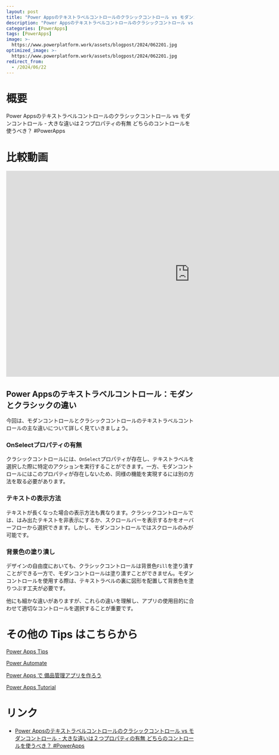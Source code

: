 ```yaml
---
layout: post
title: "Power Appsのテキストラベルコントロールのクラシックコントロール vs モダンコントロール - 大きな違いは２つプロパティの有無  どちらのコントロールを使うべき？ #PowerApps"
description: "Power Appsのテキストラベルコントロールのクラシックコントロール vs モダンコントロール - 大きな違いは２つプロパティの有無  どちらのコントロールを使うべき？ #PowerAppsを動画で分かりやすく解説"
categories: [PowerApps]
tags: [PowerApps]
image: >-
  https://www.powerplatform.work/assets/blogpost/2024/062201.jpg
optimized_image: >-
  https://www.powerplatform.work/assets/blogpost/2024/062201.jpg
redirect_from:
  - /2024/06/22
---
```



#  概要

Power Appsのテキストラベルコントロールのクラシックコントロール vs モダンコントロール - 大きな違いは２つプロパティの有無  どちらのコントロールを使うべき？ #PowerApps


# 比較動画

<iframe width="983" height="553" src="https://www.youtube.com/embed/cmo8EmrfGn4" title="YouTube video player" frameborder="0" allow="accelerometer; autoplay; clipboard-write; encrypted-media; gyroscope; picture-in-picture" allowfullscreen></iframe>


## Power Appsのテキストラベルコントロール：モダンとクラシックの違い

今回は、モダンコントロールとクラシックコントロールのテキストラベルコントロールの主な違いについて詳しく見ていきましょう。

### OnSelectプロパティの有無

クラシックコントロールには、`OnSelect`プロパティが存在し、テキストラベルを選択した際に特定のアクションを実行することができます。一方、モダンコントロールにはこのプロパティが存在しないため、同様の機能を実現するには別の方法を取る必要があります。

### テキストの表示方法

テキストが長くなった場合の表示方法も異なります。クラシックコントロールでは、はみ出たテキストを非表示にするか、スクロールバーを表示するかをオーバーフローから選択できます。しかし、モダンコントロールではスクロールのみが可能です。

### 背景色の塗り潰し

デザインの自由度においても、クラシックコントロールは背景色`Fill`を塗り潰すことができる一方で、モダンコントロールは塗り潰すことができません。モダンコントロールを使用する際は、テキストラベルの裏に図形を配置して背景色を塗りつぶす工夫が必要です。

他にも細かな違いがありますが、これらの違いを理解し、アプリの使用目的に合わせて適切なコントロールを選択することが重要です。


# その他の Tips はこちらから

[Power Apps Tips](https://www.youtube.com/watch?v=VrAQf3JQ7yM&list=PLVhFi1fb3DqakSLVMn22DDcySXh9jtzi- )


[Power Automate](https://www.youtube.com/watch?v=-YnJYT0ASEM&list=PLVhFi1fb3Dqbzic6GieqnLFgD3aTj-eHA)


[Power Apps で 備品管理アプリを作ろう](https://www.youtube.com/playlist?list=PLVhFi1fb3DqZM3HKb8Hea6XEL96990Fyn)


[Power Apps Tutorial](https://www.youtube.com/playlist?list=PLVhFi1fb3DqalxpL974VvAJvV4iWoSbe_)


# リンク


- [Power Appsのテキストラベルコントロールのクラシックコントロール vs モダンコントロール - 大きな違いは２つプロパティの有無  どちらのコントロールを使うべき？ #PowerApps](https://www.youtube.com/watch?v=cmo8EmrfGn4)

